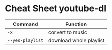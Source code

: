 # Cheat Sheet youtube-dl

| Command          | Function                |
| ---------------- | ----------------------- |
| `-x`             | convert to music        |
| `--yes-playlist` | download whole playlist |
